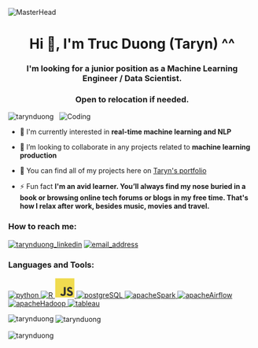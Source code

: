 ![MasterHead](https://visme.co/blog/wp-content/uploads/2020/06/Header-2.jpg)

<h1 align="center">Hi 👋, I'm Truc Duong (Taryn) ^^</h1>
<h3 align="center">I'm looking for a junior position as a Machine Learning Engineer / Data Scientist.</h3> 
<h3 align="center">Open to relocation if needed.</h3>
<img align="right" alt="Coding" width="400" src="https://tinyurl.com/r5xrak7m"/>

<p align="left"> <img src="https://komarev.com/ghpvc/?username=tarynduong&label=Profile%20views&color=f4b73f&style=flat" alt="tarynduong"/> </p>

- 🌱 I'm currently interested in **real-time machine learning and NLP**

- 👯 I’m looking to collaborate in any projects related to **machine learning production** 

- 🔭 You can find all of my projects here on [Taryn's portfolio](https://www.datascienceportfol.io/trucduong)

- ⚡ Fun fact **I'm an avid learner. You’ll always find my nose buried in a book or browsing online tech forums or blogs in my free time.
That's how I relax after work, besides music, movies and travel.**

<h3 align="left">How to reach me:</h3>
<p align="left">
<a href="https://www.linkedin.com/in/tarynduong" target="blank"><img align="center" src="https://brandlogos.net/wp-content/uploads/2016/06/linkedin-logo-512x512.png"
alt="tarynduong_linkedin" height="40" width="40"/></a>
<a href="taryn.d.fmt@gmail.com"><img align="center" src="https://mailmeteor.com/logos/assets/PNG/Gmail_Logo_512px.png" alt="email_address" height="30" width="40"/></a>
</p>

<h3 align="left">Languages and Tools:</h3>
<p align="left">
<a href="https://www.python.org/" target="_blank" rel="noreferrer"> <img src="https://upload.wikimedia.org/wikipedia/commons/thumb/c/c3/Python-logo-notext.svg/2048px-Python-logo-notext.svg.png"
alt="python" width="40" height="40"/> </a>
<a href="https://www.r-project.org/" target="_blank" rel="noreferrer"> <img src="https://www.r-project.org/Rlogo.png" alt="R" width="40" height="40"/> </a>
<a href="https://developer.mozilla.org/en-US/docs/Web/JavaScript" target="_blank" rel="noreferrer"> <img src="https://raw.githubusercontent.com/devicons/devicon/master/icons/javascript/javascript-original.svg" alt="javascript" width="40" height="40"/> </a>
<a href="https://www.postgresql.org/" target="_blank" rel="noreferrer"> <img src="https://upload.wikimedia.org/wikipedia/commons/thumb/2/29/Postgresql_elephant.svg/1985px-Postgresql_elephant.svg.png" alt="postgreSQL" width="40" height="40"/> </a>
<a href="https://spark.apache.org/sql/" target="_blank" rel="noreferrer"> <img src="https://freepikpsd.com/file/2019/10/spark-logo-png-1.png" alt="apacheSpark" width="40" height="40"/> </a>
<a href="https://airflow.apache.org/" target="_blank" rel="noreferrer"> <img src="https://image.pngaaa.com/622/5661622-middle.png" alt="apacheAirflow" width="40" height="40"/> </a>
<a href="https://hadoop.apache.org/" target="_blank" rel="noreferrer"> <img src="https://hadoop.apache.org/hadoop-logo.jpg" alt="apacheHadoop" width="40" height="40"/> </a>
<a href="https://www.tableau.com/" target="_blank" rel="noreferrer"> <img src="https://logos-world.net/wp-content/uploads/2021/10/Tableau-Symbol.png" alt="tableau" width="40" height="40"/> </a>

<p><img align="left" src="https://github-readme-stats.vercel.app/api/top-langs?username=tarynduong&show_icons=true&locale=en&layout=compact" alt="tarynduong" /></p>

<p>&nbsp;<img align="center" src="https://github-readme-stats.vercel.app/api?username=tarynduong&show_icons=true&locale=en" alt="tarynduong" /></p>

<p><img align="center" src="https://github-readme-streak-stats.herokuapp.com/?user=tarynduong&" alt="tarynduong" /></p>
